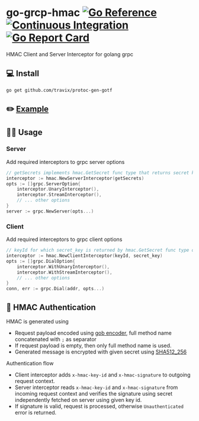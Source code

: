 # go-grcp-hmac [![Go Reference](https://pkg.go.dev/badge/github.com/yogeshlonkar/go-grpc-hmac.svg)](https://pkg.go.dev/github.com/yogeshlonkar/go-grpc-hmac) [![Continuous Integration](https://github.com/yogeshlonkar/go-grpc-hmac/actions/workflows/on-push.yaml/badge.svg)](https://github.com/yogeshlonkar/go-grpc-hmac/actions/workflows/on-push.yaml) [![Go Report Card](https://goreportcard.com/badge/github.com/yogeshlonkar/go-grpc-hmac)](https://goreportcard.com/report/github.com/yogeshlonkar/go-grpc-hmac)

HMAC Client and Server Interceptor for golang grpc

## 💻 Install

```shell
go get github.com/travix/protoc-gen-gotf
```

## ✏️ [Example]

## 🧑‍💻 Usage

### Server

Add required interceptors to grpc server options

```go
// getSecrets implements hmac.GetSecret func type that returns secret key for given keyId
interceptor := hmac.NewServerInterceptor(getSecrets)
opts := []grpc.ServerOption{
    interceptor.UnaryInterceptor(),
    interceptor.StreamInterceptor(),
    // ... other options
}
server := grpc.NewServer(opts...)
```

### Client

Add required interceptors to grpc client options

```go
// keyId for which secret_key is returned by hmac.GetSecret func type on server side
interceptor := hmac.NewClientInterceptor(keyId, secret_key)
opts := []grpc.DialOption{
    interceptor.WithUnaryInterceptor(),
    interceptor.WithStreamInterceptor(),
	// ... other options
}
conn, err := grpc.Dial(addr, opts...)
```

## 🔐 HMAC Authentication

HMAC is generated using
 
 - Request payload encoded using [gob encoder], full method name concatenated with `;` as separator
 - If request payload is empty, then only full method name is used.
 - Generated message is encrypted with given secret using [SHA512_256]

Authentication flow

 - Client interceptor adds `x-hmac-key-id` and `x-hmac-signature` to outgoing request context.
 - Server interceptor reads `x-hmac-key-id` and `x-hmac-signature` from incoming request context and verifies the signature using secret independently fetched on server using given key id.
 - If signature is valid, request is processed, otherwise `Unauthenticated` error is returned.

[Example]: ./example/README.md
[gob encoder]: https://pkg.go.dev/encoding/gob#Encoder.Encode
[SHA512_256]: https://pkg.go.dev/crypto/sha512#New512_256
